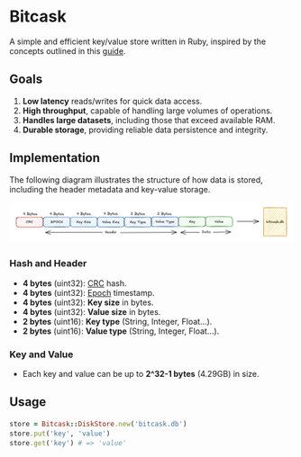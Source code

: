 # Bitcask

A simple and efficient key/value store written in Ruby, inspired by the concepts outlined in this [guide](https://dineshgowda.com/posts/build-your-own-persistent-kv-store/#contents:given-a-cursor-at-the-location-of-the-data-in-file-will-you-be-able-to-read-the-data).

## Goals

1. **Low latency** reads/writes for quick data access.
2. **High throughput**, capable of handling large volumes of operations.
3. **Handles large datasets**, including those that exceed available RAM.
4. **Durable storage**, providing reliable data persistence and integrity.

## Implementation

The following diagram illustrates the structure of how data is stored, including the header metadata and key-value storage.

![data-format](assets/data-format.png)

### Hash and Header

- **4 bytes** (uint32): [CRC](https://en.wikipedia.org/wiki/Cyclic_redundancy_check) hash.
- **4 bytes** (uint32): [Epoch](https://en.wikipedia.org/wiki/Unix_time) timestamp.
- **4 bytes** (uint32): **Key size** in bytes.
- **4 bytes** (uint32): **Value size** in bytes.
- **2 bytes** (uint16): **Key type** (String, Integer, Float...).
- **2 bytes** (uint16): **Value type** (String, Integer, Float...).

### Key and Value

- Each key and value can be up to **2^32-1 bytes** (4.29GB) in size.

## Usage

```ruby
store = Bitcask::DiskStore.new('bitcask.db')
store.put('key', 'value')
store.get('key') # => 'value'
```
